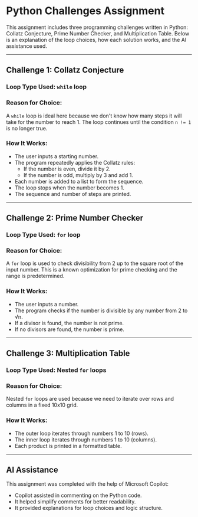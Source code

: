 # Python Challenges Assignment

This assignment includes three programming challenges written in Python: Collatz Conjecture, Prime Number Checker, and Multiplication Table. Below is an explanation of the loop choices, how each solution works, and the AI assistance used.

---

## Challenge 1: Collatz Conjecture

### Loop Type Used: `while` loop

### Reason for Choice:
A `while` loop is ideal here because we don't know how many steps it will take for the number to reach 1. The loop continues until the condition `n != 1` is no longer true.

### How It Works:
- The user inputs a starting number.
- The program repeatedly applies the Collatz rules:
  - If the number is even, divide it by 2.
  - If the number is odd, multiply by 3 and add 1.
- Each number is added to a list to form the sequence.
- The loop stops when the number becomes 1.
- The sequence and number of steps are printed.

---

## Challenge 2: Prime Number Checker

### Loop Type Used: `for` loop

### Reason for Choice:
A `for` loop is used to check divisibility from 2 up to the square root of the input number. This is a known optimization for prime checking and the range is predetermined.

### How It Works:
- The user inputs a number.
- The program checks if the number is divisible by any number from 2 to √n.
- If a divisor is found, the number is not prime.
- If no divisors are found, the number is prime.

---

## Challenge 3: Multiplication Table

### Loop Type Used: Nested `for` loops

### Reason for Choice:
Nested `for` loops are used because we need to iterate over rows and columns in a fixed 10x10 grid.

### How It Works:
- The outer loop iterates through numbers 1 to 10 (rows).
- The inner loop iterates through numbers 1 to 10 (columns).
- Each product is printed in a formatted table.

---

## AI Assistance

This assignment was completed with the help of Microsoft Copilot:
- Copilot assisted in commenting on the Python code.
- It helped simplify comments for better readability.
- It provided explanations for loop choices and logic structure.
